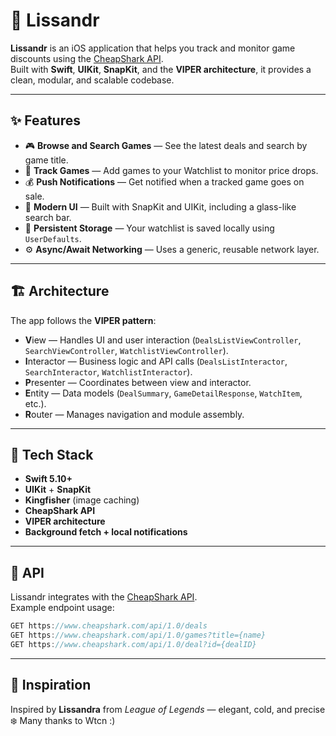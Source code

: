 

# 🧊 Lissandr

**Lissandr** is an iOS application that helps you track and monitor game discounts using the [CheapShark API](https://apidocs.cheapshark.com).  
Built with **Swift**, **UIKit**, **SnapKit**, and the **VIPER architecture**, it provides a clean, modular, and scalable codebase.

---

## ✨ Features

- 🎮 **Browse and Search Games** — See the latest deals and search by game title.
- 🧾 **Track Games** — Add games to your Watchlist to monitor price drops.
- 💰 **Push Notifications** — Get notified when a tracked game goes on sale.
- 📱 **Modern UI** — Built with SnapKit and UIKit, including a glass-like search bar.
- 🔁 **Persistent Storage** — Your watchlist is saved locally using `UserDefaults`.
- ⚙️ **Async/Await Networking** — Uses a generic, reusable network layer.

---

## 🏗 Architecture

The app follows the **VIPER pattern**:

- **V**iew — Handles UI and user interaction (`DealsListViewController`, `SearchViewController`, `WatchlistViewController`).
- **I**nteractor — Business logic and API calls (`DealsListInteractor`, `SearchInteractor`, `WatchlistInteractor`).
- **P**resenter — Coordinates between view and interactor.
- **E**ntity — Data models (`DealSummary`, `GameDetailResponse`, `WatchItem`, etc.).
- **R**outer — Manages navigation and module assembly.

---

## 🧱 Tech Stack

- **Swift 5.10+**
- **UIKit** + **SnapKit**
- **Kingfisher** (image caching)
- **CheapShark API**
- **VIPER architecture**
- **Background fetch + local notifications**

---

## 🧩 API

Lissandr integrates with the [CheapShark API](https://apidocs.cheapshark.com).  
Example endpoint usage:

```swift
GET https://www.cheapshark.com/api/1.0/deals
GET https://www.cheapshark.com/api/1.0/games?title={name}
GET https://www.cheapshark.com/api/1.0/deal?id={dealID}
```

---

## 🧊 Inspiration

Inspired by **Lissandra** from *League of Legends* — elegant, cold, and precise ❄️ 
Many thanks to Wtcn :) 
